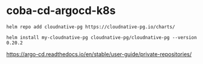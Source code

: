 # coba-cd-argocd-k8s

```
helm repo add cloudnative-pg https://cloudnative-pg.io/charts/

helm install my-cloudnative-pg cloudnative-pg/cloudnative-pg --version 0.20.2
```

https://argo-cd.readthedocs.io/en/stable/user-guide/private-repositories/


